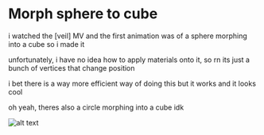 # Morph sphere to cube

i watched the [veil] MV and the first animation was of a sphere morphing into a cube so i made it

unfortunately, i have no idea how to apply materials onto it, so rn its just a bunch of vertices that change position

i bet there is a way more efficient way of doing this but it works and it looks cool

oh yeah, theres also a circle morphing into a cube idk

![alt text](https://i.ibb.co/4tjVqHq/bruh.gif)

